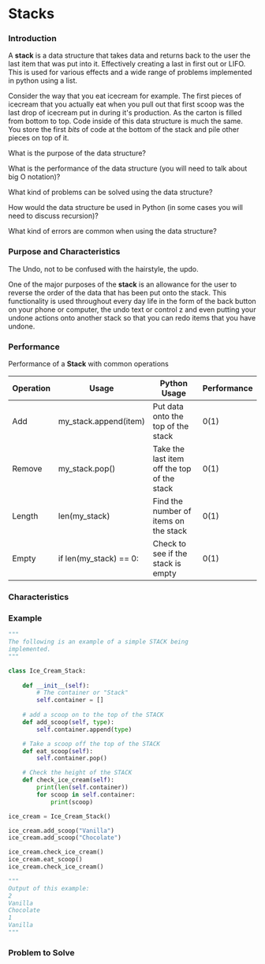 # Stacks

### Introduction

A **stack** is a data structure that takes data and returns back to the user the last item that was put into it. Effectively creating a last in first out or LIFO. This is used for various effects and a wide range of problems implemented in python using a list.

Consider the way that you eat icecream for example. The first pieces of icecream that you actually eat when you pull out that first scoop was the last drop of icecream put in during it's production. As the carton is filled from bottom to top. Code inside of this data structure is much the same. You store the first *bits* of code at the bottom of the stack and pile other pieces on top of it.

What is the purpose of the data structure?

What is the performance of the data structure (you will need to talk about big O notation)?

What kind of problems can be solved using the data structure?

How would the data structure be used in Python (in some cases you will need to discuss recursion)?

What kind of errors are common when using the data structure?



### Purpose and Characteristics
The Undo, not to be confused with the hairstyle, the updo.

One of the major purposes of the **stack** is an allowance for the user to reverse the order of the data that has been put onto the stack. This functionality is used throughout every day life in the form of the back button on your phone or computer, the undo text or control z and even putting your undone actions onto another stack so that you can redo items that you have undone.

### Performance

Performance of a **Stack** with common operations

Operation | Usage | Python Usage | Performance 
----------|-------|--------------|------------
Add       | my_stack.append(item) | Put data onto the top of the stack | 0(1)
Remove    | my_stack.pop() | Take the last item off the top of the stack | 0(1)
Length    | len(my_stack) | Find the number of items on the stack | 0(1)
Empty     | if len(my_stack) == 0: | Check to see if the stack is empty | 0(1)




### Characteristics



### Example
```python
"""
The following is an example of a simple STACK being
implemented.
"""

class Ice_Cream_Stack:
    
    def __init__(self):
        # The container or "Stack"
        self.container = []
        
    # add a scoop on to the top of the STACK
    def add_scoop(self, type):
        self.container.append(type)

    # Take a scoop off the top of the STACK
    def eat_scoop(self):
        self.container.pop()

    # Check the height of the STACK
    def check_ice_cream(self):
        print(len(self.container))
        for scoop in self.container:
            print(scoop)

ice_cream = Ice_Cream_Stack()

ice_cream.add_scoop("Vanilla")
ice_cream.add_scoop("Chocolate")

ice_cream.check_ice_cream()
ice_cream.eat_scoop()
ice_cream.check_ice_cream()

"""
Output of this example:
2
Vanilla
Chocolate
1
Vanilla
"""
```


### Problem to Solve

